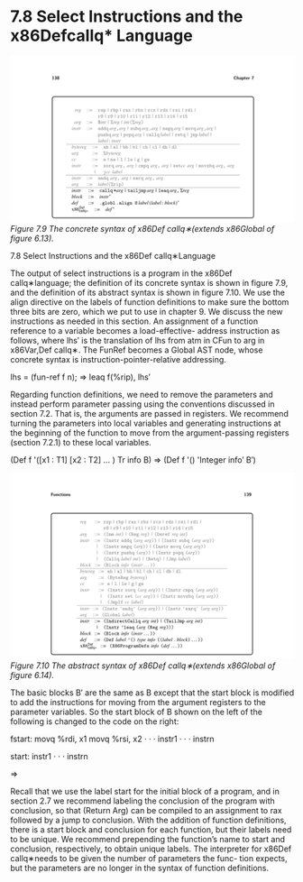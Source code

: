 # 7.8 Select Instructions and the x86Defcallq* Language

![Figure 7.9 The concrete...](images/page_152_vector_300.png)
*Figure 7.9 The concrete syntax of x86Def callq∗(extends x86Global of figure 6.13).*

7.8 Select Instructions and the x86Def callq∗Language

The output of select instructions is a program in the x86Def callq∗language; the definition of its concrete syntax is shown in figure 7.9, and the definition of its abstract syntax is shown in figure 7.10. We use the align directive on the labels of function definitions to make sure the bottom three bits are zero, which we put to use in chapter 9. We discuss the new instructions as needed in this section. An assignment of a function reference to a variable becomes a load-effective- address instruction as follows, where lhs′ is the translation of lhs from atm in CFun to arg in x86Var,Def callq∗. The FunRef becomes a Global AST node, whose concrete syntax is instruction-pointer-relative addressing.

lhs = (fun-ref f n); ⇒ leaq f(%rip), lhs′

Regarding function definitions, we need to remove the parameters and instead perform parameter passing using the conventions discussed in section 7.2. That is, the arguments are passed in registers. We recommend turning the parameters into local variables and generating instructions at the beginning of the function to move from the argument-passing registers (section 7.2.1) to these local variables.

(Def f '([x1 : T1] [x2 : T2] … ) Tr info B) ⇒ (Def f '() 'Integer info′ B′)

![Figure 7.10 The abstract...](images/page_153_vector_335.png)
*Figure 7.10 The abstract syntax of x86Def callq∗(extends x86Global of figure 6.14).*

The basic blocks B′ are the same as B except that the start block is modified to add the instructions for moving from the argument registers to the parameter variables. So the start block of B shown on the left of the following is changed to the code on the right:

fstart: movq %rdi, x1 movq %rsi, x2 · · · instr1 · · · instrn

start: instr1 · · · instrn

⇒

Recall that we use the label start for the initial block of a program, and in section 2.7 we recommend labeling the conclusion of the program with conclusion, so that (Return Arg) can be compiled to an assignment to rax followed by a jump to conclusion. With the addition of function definitions, there is a start block and conclusion for each function, but their labels need to be unique. We recommend prepending the function’s name to start and conclusion, respectively, to obtain unique labels. The interpreter for x86Def callq∗needs to be given the number of parameters the func- tion expects, but the parameters are no longer in the syntax of function definitions.

